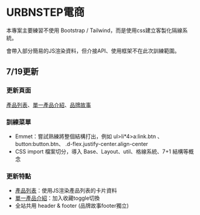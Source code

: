 <h1>URBNSTEP電商</h1>
<p>本專案主要練習不使用 Bootstrap / Tailwind，而是使用css建立客製化隔線系統。</p>
<p>會帶入部分簡易的JS渲染資料，但介接API、使用框架不在此次訓練範圍。</p>
<h2>7/19更新</h2>
<h3>更新頁面</h3>
<p><a href="https://satarkuo.github.io/URBNSTEP/productList.html" target="_blank">產品列表</a>、<a href="https://satarkuo.github.io/URBNSTEP/product.html" target="_blank">單一產品介紹</a>、<a href="https://satarkuo.github.io/URBNSTEP/brandStory.html" target="_blank">品牌故事</a></p>
<h3>訓練菜單</h3>
<ul>
  <li>Emmet：嘗試熟練將整個結構打出，例如 ul>li*4>a:link.btn 、 button:button.btn、 .d-flex.justify-center.align-center</li>
  <li>CSS import 檔案切分，導入 Base、Layout、util、格線系統、7+1 結構等概念</li>
</ul>
<h3>更新特點</h3>
<ul>
  <li><a href="https://satarkuo.github.io/URBNSTEP/productList.html" target="_blank">產品列表</a>：使用JS渲染產品列表的卡片資料</li>
  <li><a href="https://satarkuo.github.io/URBNSTEP/product.html" target="_blank">單一產品介紹</a>：加入收藏toggle切換</li>
  <li>全站共用 header & footer (品牌故事footer獨立)</li>
</ul>
